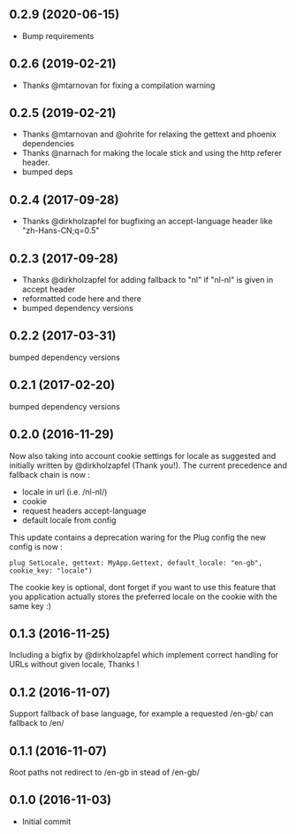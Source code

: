 ## 0.2.9 (2020-06-15)
- Bump requirements

## 0.2.6 (2019-02-21)
- Thanks @mtarnovan for fixing a compilation warning

## 0.2.5 (2019-02-21)
- Thanks @mtarnovan and @ohrite for relaxing the gettext and phoenix dependencies
- Thanks @narnach for making the locale stick and using the http referer header.
- bumped deps

## 0.2.4 (2017-09-28)
- Thanks @dirkholzapfel for bugfixing an accept-language header like "zh-Hans-CN;q=0.5"

## 0.2.3 (2017-09-28)
- Thanks @dirkholzapfel for adding fallback to "nl" if "nl-nl" is given in accept header
- reformatted code here and there
- bumped dependency versions


## 0.2.2 (2017-03-31)
bumped dependency versions

## 0.2.1 (2017-02-20)
bumped dependency versions

## 0.2.0 (2016-11-29)
Now also taking into account cookie settings for locale as suggested and initially written by @dirkholzapfel (Thank you!).
The current precedence and fallback chain is now :

- locale in url (i.e. /nl-nl/)
- cookie
- request headers accept-language
- default locale from config

This update contains a deprecation waring for the Plug config the new config is now :

```plug SetLocale, gettext: MyApp.Gettext, default_locale: "en-gb", cookie_key: "locale")```

The cookie key is optional, dont forget if you want to use this feature that you application actually stores the preferred locale on the cookie with the same key :)


## 0.1.3 (2016-11-25)
Including a bigfix by @dirkholzapfel which implement correct handling for URLs without given locale, Thanks !

## 0.1.2 (2016-11-07)
Support fallback of base language, for example a requested /en-gb/ can fallback to /en/

## 0.1.1 (2016-11-07)
Root paths not redirect to /en-gb in stead of /en-gb/

## 0.1.0 (2016-11-03)
  - Initial commit
